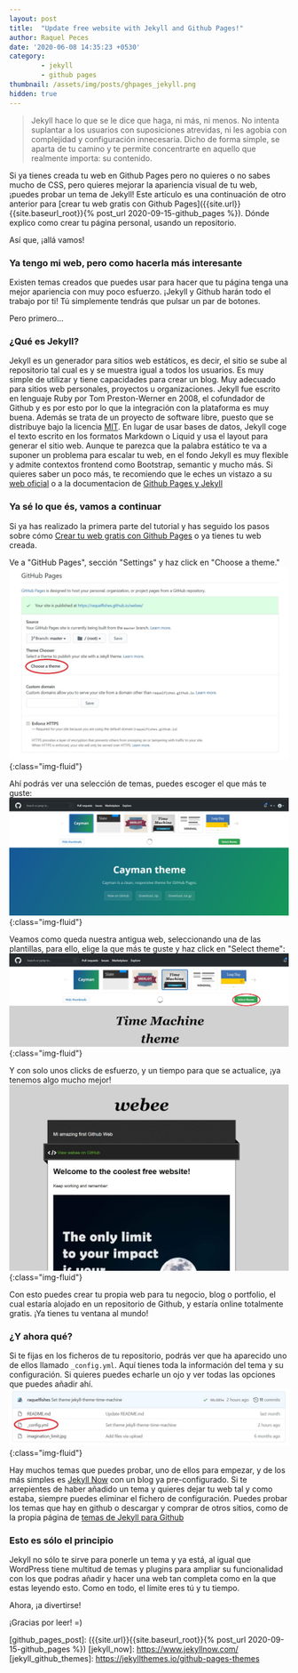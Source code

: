 ```yaml
---
layout: post
title:  "Update free website with Jekyll and Github Pages!"
author: Raquel Peces
date: '2020-06-08 14:35:23 +0530'
category: 
        - jekyll
        - github pages
thumbnail: /assets/img/posts/ghpages_jekyll.png
hidden: true
---
```

<blockquote>
<p>Jekyll hace lo que se le dice que haga, ni más, ni menos. No intenta suplantar a los usuarios con suposiciones atrevidas, ni les agobia con complejidad y configuración innecesaria. Dicho de forma simple, se aparta de tu camino y te permite concentrarte en aquello que realmente importa: su contenido.</p>
</blockquote>

Si ya tienes creada tu web en Github Pages pero no quieres o no sabes mucho de CSS, pero quieres mejorar la apariencia visual de tu web, ¡puedes probar un tema de Jekyll! 
Este artículo es una continuación de otro anterior para [crear tu web gratis con Github Pages]({{site.url}}{{site.baseurl_root}}{% post_url 2020-09-15-github_pages %}). Dónde explico como crear tu página personal, usando un repositorio.

Así que, ¡allá vamos!

### Ya tengo mi web, pero como hacerla más interesante

Existen temas creados que puedes usar para hacer que tu página tenga una mejor apariencia con muy poco esfuerzo. ¡Jekyll y Github harán todo el trabajo por ti! Tú simplemente tendrás que pulsar un par de botones.

Pero primero...

### ¿Qué es Jekyll?

Jekyll es un generador para sitios web estáticos, es decir, el sitio se sube al repositorio tal cual es y se muestra igual a todos los usuarios. Es muy simple de utilizar y tiene capacidades para crear un blog. Muy adecuado para sitios web personales, proyectos u organizaciones. 
Jekyll fue escrito en lenguaje Ruby por Tom Preston-Werner en 2008, el cofundador de Github y es por esto por lo que la integración con la plataforma es muy buena. Además se trata de un proyecto de software libre, puesto que se distribuye bajo la licencia [MIT](mit_license).
En lugar de usar bases de datos, Jekyll coge el texto escrito en los formatos Markdown o Liquid y usa el layout para generar el sitio web. Aunque te parezca que la palabra estático te va a suponer un problema para escalar tu web, en el fondo Jekyll es muy flexible y admite contextos frontend como Bootstrap, semantic y mucho más.
Si quieres saber un poco más, te recomiendo que le eches un vistazo a su [web oficial](jekyll_site) o a la documentacion de [Github Pages y Jekyll](github_pages_jekyll)

### Ya sé lo que és, vamos a continuar

Si ya has realizado la primera parte del tutorial y has seguido los pasos sobre cómo [Crear tu web gratis con Github Pages](github_pages_post) o ya tienes tu web creada.

Ve a "GitHub Pages", sección "Settings" y haz click en "Choose a theme."
![github choose theme](/assets/img/posts/ghpages/gh_choose_theme.jpg){:class="img-fluid"}

Ahí podrás ver una selección de temas, puedes escoger el que más te guste:
![github themes](/assets/img/posts/ghpages/gh_themes.jpg){:class="img-fluid"}

Veamos como queda nuestra antigua web, seleccionando una de las plantillas, para ello, elige la que más te guste y haz click en "Select theme":
![github select theme](/assets/img/posts/ghpages/gh_select_theme.jpg){:class="img-fluid"}

Y con solo unos clicks de esfuerzo, y un tiempo para que se actualice, ¡ya tenemos algo mucho mejor!
![github new web](/assets/img/posts/ghpages/gh_web_jekyll.jpg){:class="img-fluid"}

Con esto puedes crear tu propia web para tu negocio, blog o portfolio, el cual estaría alojado en un repositorio de Github, y estaría online totalmente gratis. ¡Ya tienes tu ventana al mundo!

### ¿Y ahora qué?

Si te fijas en los ficheros de tu repositorio, podrás ver que ha aparecido uno de ellos llamado `_config.yml`. Aquí tienes toda la información del tema y su configuración. Si quieres puedes echarle un ojo y ver todas las opciones que puedes añadir ahí.
![github config](/assets/img/posts/ghpages/gh_config_yml.jpg){:class="img-fluid"}

Hay muchos temas que puedes probar, uno de ellos para empezar, y de los más simples es [Jekyll Now](jekyll_now) con un blog ya pre-configurado.
Si te arrepientes de haber añadido un tema y quieres dejar tu web tal y como estaba, siempre puedes eliminar el fichero de configuración.
Puedes probar los temas que hay en github o descargar y comprar de otros sitios, como de la propia página de [temas de Jekyll para Github](jekyll_github_themes)

### Esto es sólo el principio

Jekyll no sólo te sirve para ponerle un tema y ya está, al igual que WordPress tiene multitud de temas y plugins para ampliar su funcionalidad con los que podras añadir y hacer una web tan completa como en la que estas leyendo esto. Como en todo, el límite eres tú y tu tiempo.

Ahora, ¡a divertirse!

¡Gracias por leer!
=)



[github_pages_jekyll]: https://docs.github.com/en/github-ae@latest/github/working-with-github-pages/about-github-pages-and-jekyll
[mit_license]: https://opensource.org/licenses/MIT
[jekyll_site]: https://jekyllrb.com/
[github_pages_post]: ({{site.url}}{{site.baseurl_root}}{% post_url 2020-09-15-github_pages %})
[jekyll_now]: https://www.jekyllnow.com/
[jekyll_github_themes]: https://jekyllthemes.io/github-pages-themes

